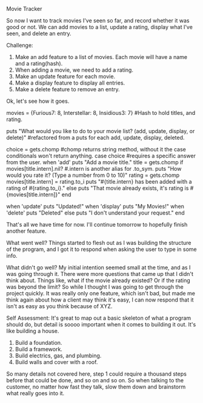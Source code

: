 Movie Tracker

So now I want to track movies I've seen so far, and record whether it was good or not. We can add movies to a list, update a rating, display what I've seen, and delete an entry.

Challenge:
1) Make an add feature to a list of movies.  Each movie will have a name and a rating(hash).
2) When adding a movie, we need to add a rating.
3) Make an update feature for each movie.
4) Make a display feature to display all entries.
5) Make a delete feature to remove an entry.

Ok, let's see how it goes.

movies = {Furious7: 8, Interstellar: 8, Insidious3: 7}  #Hash to hold titles, and rating.

puts "What would you like to do to your movie list? (add, update, display, or delete)"  #refactored from a puts for each add, update, display, deleted.

choice = gets.chomp					#chomp returns string method, without it the case conditionals won't return anything.
case choice									#requires a specific answer from the user.
when 'add'
	puts "Add a movie title."
	title = gets.chomp
	if movies[title.intern].nil? #.intern is another alias for .to_sym.
	puts "How would you rate it? (Type a number from 0 to 10)"
	rating = gets.chomp
	movies[title.intern] = rating.to_i
	puts "#{title.intern} has been added with a rating of #{rating.to_i}."
	else
	puts "That movie already exists, it's rating is #{movies[title.intern]}"
end

when 'update'
	puts "Updated!"
when 'display'
	puts "My Movies!"
when 'delete'
	puts "Deleted"
else
	puts "I don't understand your request."
end

That's all we have time for now.  I'll continue tomorrow to hopefully finish another feature.

What went well?
Things started to flesh out as I was building the structure of the program, and I got it to respond when asking the user to type in some info.

What didn't go well?
My initial intention seemed small at the time, and as I was going through it.  There were more questions that came up that I didn't think about.  Things like, what if the movie already existed?  Or if the rating was beyond the limit?  So while I thought I was going to get through the project quickly.  It was really only one feature, which isn't bad, but made me think again about how a client may think it's easy, I can now respond that it isn't as easy as you think because of XYZ.

Self Assessment:
It's great to map out a basic skeleton of what a program should do, but detail is soooo important when it comes to building it out.  It's like building a house.
1) Build a foundation.
2) Build a framework.
3) Build electrics, gas, and plumbing.
4) Build walls and cover with a roof.

So many details not covered here, step 1 could require a thousand steps before that could be done, and so on and so on.  So when talking to the customer, no matter how fast they talk, slow them down and brainstorm what really goes into it.